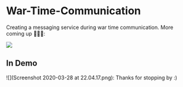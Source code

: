 # War-Time-Communication
Creating a messaging service during war time communication. More coming up 👨🏻‍💻:

![](https://media.defense.gov/2007/Sep/18/2000450331/-1/-1/0/070918-F-1234S-004.JPG)

## In Demo
![](Screenshot 2020-03-28 at 22.04.17.png):
Thanks for stopping by :)
